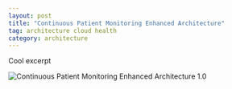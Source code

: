 ```yaml
---
layout: post
title: "Continuous Patient Monitoring Enhanced Architecture"
tag: architecture cloud health 
category: architecture
---
```


Cool excerpt 

![Continuous Patient Monitoring Enhanced Architecture 1.0](/health-architectures/assets/images/Continuous-Patient-Monitoring-Enhanced-Architecture.png)



